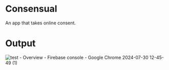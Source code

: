# Consensual

An app that takes online consent.

# Output
![test - Overview - Firebase console - Google Chrome 2024-07-30 12-45-49 (1)](https://github.com/user-attachments/assets/73fac985-d250-4d39-84fa-94cb466561bb)
